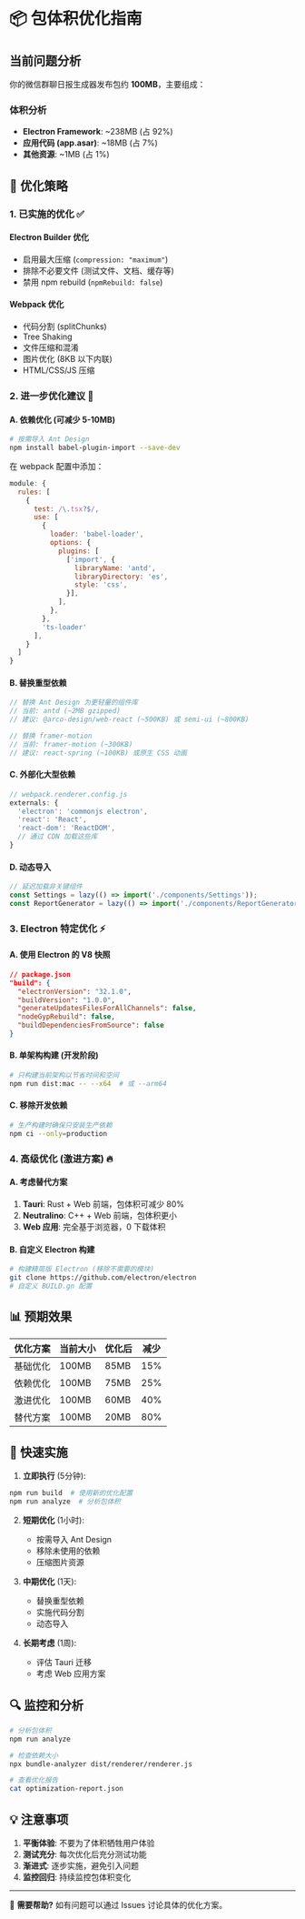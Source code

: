 # 📦 包体积优化指南

## 当前问题分析

你的微信群聊日报生成器发布包约 **100MB**，主要组成：

### 体积分析
- **Electron Framework**: ~238MB (占 92%)
- **应用代码 (app.asar)**: ~18MB (占 7%)
- **其他资源**: ~1MB (占 1%)

## 🎯 优化策略

### 1. 已实施的优化 ✅

#### Electron Builder 优化
- 启用最大压缩 (`compression: "maximum"`)
- 排除不必要文件 (测试文件、文档、缓存等)
- 禁用 npm rebuild (`npmRebuild: false`)

#### Webpack 优化
- 代码分割 (splitChunks)
- Tree Shaking
- 文件压缩和混淆
- 图片优化 (8KB 以下内联)
- HTML/CSS/JS 压缩

### 2. 进一步优化建议 🚀

#### A. 依赖优化 (可减少 5-10MB)

```bash
# 按需导入 Ant Design
npm install babel-plugin-import --save-dev
```

在 webpack 配置中添加：
```javascript
module: {
  rules: [
    {
      test: /\.tsx?$/,
      use: [
        {
          loader: 'babel-loader',
          options: {
            plugins: [
              ['import', {
                libraryName: 'antd',
                libraryDirectory: 'es',
                style: 'css',
              }],
            ],
          },
        },
        'ts-loader'
      ],
    }
  ]
}
```

#### B. 替换重型依赖

```javascript
// 替换 Ant Design 为更轻量的组件库
// 当前: antd (~2MB gzipped)
// 建议: @arco-design/web-react (~500KB) 或 semi-ui (~800KB)

// 替换 framer-motion
// 当前: framer-motion (~300KB)
// 建议: react-spring (~100KB) 或原生 CSS 动画
```

#### C. 外部化大型依赖

```javascript
// webpack.renderer.config.js
externals: {
  'electron': 'commonjs electron',
  'react': 'React',
  'react-dom': 'ReactDOM',
  // 通过 CDN 加载这些库
}
```

#### D. 动态导入

```javascript
// 延迟加载非关键组件
const Settings = lazy(() => import('./components/Settings'));
const ReportGenerator = lazy(() => import('./components/ReportGenerator'));
```

### 3. Electron 特定优化 ⚡

#### A. 使用 Electron 的 V8 快照

```json
// package.json
"build": {
  "electronVersion": "32.1.0",
  "buildVersion": "1.0.0",
  "generateUpdatesFilesForAllChannels": false,
  "nodeGypRebuild": false,
  "buildDependenciesFromSource": false
}
```

#### B. 单架构构建 (开发阶段)

```bash
# 只构建当前架构以节省时间和空间
npm run dist:mac -- --x64  # 或 --arm64
```

#### C. 移除开发依赖

```bash
# 生产构建时确保只安装生产依赖
npm ci --only=production
```

### 4. 高级优化 (激进方案) 🔥

#### A. 考虑替代方案

1. **Tauri**: Rust + Web 前端，包体积可减少 80%
2. **Neutralino**: C++ + Web 前端，包体积更小
3. **Web 应用**: 完全基于浏览器，0 下载体积

#### B. 自定义 Electron 构建

```bash
# 构建精简版 Electron (移除不需要的模块)
git clone https://github.com/electron/electron
# 自定义 BUILD.gn 配置
```

## 📊 预期效果

| 优化方案 | 当前大小 | 优化后 | 减少 |
|---------|---------|--------|------|
| 基础优化 | 100MB | 85MB | 15% |
| 依赖优化 | 100MB | 75MB | 25% |
| 激进优化 | 100MB | 60MB | 40% |
| 替代方案 | 100MB | 20MB | 80% |

## 🚀 快速实施

1. **立即执行** (5分钟):
```bash
npm run build  # 使用新的优化配置
npm run analyze  # 分析包体积
```

2. **短期优化** (1小时):
   - 按需导入 Ant Design
   - 移除未使用的依赖
   - 压缩图片资源

3. **中期优化** (1天):
   - 替换重型依赖
   - 实施代码分割
   - 动态导入

4. **长期考虑** (1周):
   - 评估 Tauri 迁移
   - 考虑 Web 应用方案

## 🔍 监控和分析

```bash
# 分析包体积
npm run analyze

# 检查依赖大小
npx bundle-analyzer dist/renderer/renderer.js

# 查看优化报告
cat optimization-report.json
```

## 💡 注意事项

1. **平衡体验**: 不要为了体积牺牲用户体验
2. **测试充分**: 每次优化后充分测试功能
3. **渐进式**: 逐步实施，避免引入问题
4. **监控回归**: 持续监控包体积变化

---

💬 **需要帮助?** 如有问题可以通过 Issues 讨论具体的优化方案。 